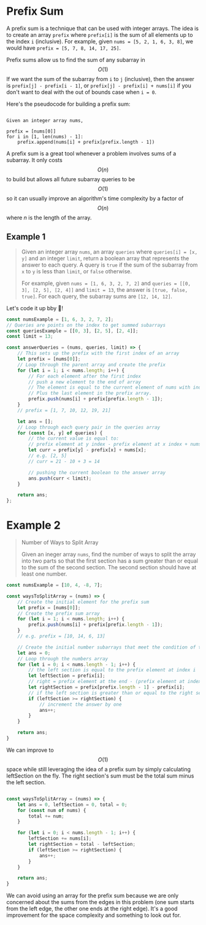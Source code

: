 # Prefix Sum

A prefix sum is a technique that can be used with integer arrays. The idea is to create an array `prefix` where `prefix[i]` is the sum of all elements up to the index `i` (inclusive). For example, given `nums = [5, 2, 1, 6, 3, 8]`, we would have `prefix = [5, 7, 8, 14, 17, 25]`.

Prefix sums allow us to find the sum of any subarray in
$$O(1)$$
If we want the sum of the subarray from `i` to `j` (inclusive), then the answer is `prefix[j] - prefix[i - 1]`, or `prefix[j] - prefix[i] + nums[i]` if you don't want to deal with the out of bounds case when `i = 0`.

Here's the pseudocode for building a prefix sum:

```

Given an integer array nums,

prefix = [nums[0]]
for i in [1, len(nums) - 1]:
    prefix.append(nums[i] + prefix[prefix.length - 1])

```

A prefix sum is a great tool whenever a problem involves sums of a subarray. It only costs
$$O(n)$$
to build but allows all future subarray queries to be
$$O(1)$$
so it can usually improve an algorithm's time complexity by a factor of
$$O(n)$$
where _n_ is the length of the array.

## Example 1

> Given an integer array `nums`, an array `queries` where `queries[i] = [x, y]` and an integer `limit`, return a boolean array that represents the answer to each query. A query is `true` if the sum of the subarray from `x` to `y` is less than `limit`, or `false` otherwise.
>
> For example, given `nums = [1, 6, 3, 2, 7, 2]` and `queries = [[0, 3], [2, 5], [2, 4]]` and `limit = 13`, the answer is `[true, false, true]`. For each query, the subarray sums are `[12, 14, 12]`.

Let's code it up bby 🙌!

```JavaScript
const numsExample = [1, 6, 3, 2, 7, 2];
// Queries are points on the index to get summed subarrays
const queriesExample = [[0, 3], [2, 5], [2, 4]];
const limit = 13;

const answerQueries = (nums, queries, limit) => {
    // This sets up the prefix with the first index of an array
    let prefix = [nums[0]];
    // Loop through the parent array and create the prefix
    for (let i = 1; i < nums.length; i++) {
        // For each element after the first index
        // push a new element to the end of array
        // The element is equal to the current element of nums with index of i
        // Plus the last element in the prefix array.
        prefix.push(nums[i] + prefix[prefix.length - 1]);
    }
    // prefix = [1, 7, 10, 12, 19, 21]

    let ans = [];
    // Loop through each query pair in the queries array
    for (const [x, y] of queries) {
        // the current value is equal to:
        // prefix element at y index - prefix element at x index + nums element at x index
        let curr = prefix[y] - prefix[x] + nums[x];
        // e.g. [2, 5]
        // curr = 21 - 10 + 3 = 14

        // pushing the current boolean to the answer array
        ans.push(curr < limit);
    }

    return ans;
};

```

# Example 2

> Number of Ways to Split Array
>
> Given an ineger array `nums`, find the number of ways to split the array into two parts so that the first section has a sum greater than or equal to the sum of the second section. The second section should have at least one number.

```JavaScript
const numsExample = [10, 4, -8, 7];

const waysToSplitArray = (nums) => {
    // Create the initial element for the prefix sum
    let prefix = [nums[0]];
    // Create the prefix sum array
    for (let i = 1; i < nums.length; i++) {
        prefix.push(nums[i] + prefix[prefix.length - 1]);
    }
    // e.g. prefix = [10, 14, 6, 13]

    // Create the initial number subarrays that meet the condition of the left section >= right section
    let ans = 0;
    // Loop through the numbers array
    for (let i = 0; i < nums.length - 1; i++) {
        // the left section is equal to the prefix element at index i
        let leftSection = prefix[i];
        // right = prefix element at the end - (prefix element at index i)
        let rightSection = prefix[prefix.length - 1] - prefix[i];
        // if the left section is greater than or equal to the right section
        if (leftSection >= rightSection) {
            // increment the answer by one
            ans++;
        }
    }

    return ans;
}

```

We can improve to
$$O(1)$$
space while still leveraging the idea of a prefix sum by simply calculating leftSection on the fly. The right section's sum must be the total sum minus the left section.

```JavaScript

const waysToSplitArray = (nums) => {
    let ans = 0, leftSection = 0, total = 0;
    for (const num of nums) {
        total += num;
    }

    for (let i = 0; i < nums.length - 1; i++) {
        leftSection += nums[i];
        let rightSection = total - leftSection;
        if (leftSection >= rightSection) {
            ans++;
        }
    }

    return ans;
}

```

We can avoid using an array for the prefix sum because we are only concerned about the sums from the edges in this problem (one sum starts from the left edge, the other one ends at the right edge). It's a good improvement for the space complexity and something to look out for.
